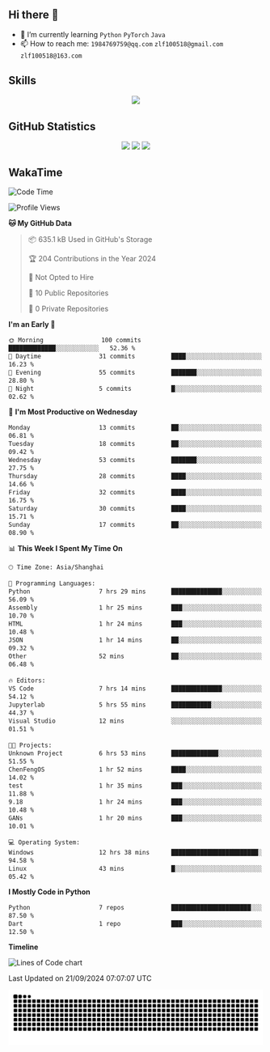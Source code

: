 ## Hi there 👋

- 🌱 I’m currently learning `Python` `PyTorch` `Java`
- 📫 How to reach me: `1984769759@qq.com` `zlf100518@gmail.com` `zlf100518@163.com`

## Skills
<div align="center"> <img src="https://skillicons.dev/icons?i=python,linux,git,github,html,css,js" /> </div>

## GitHub Statistics

<div align="center">
  <img src="https://github-readme-stats.vercel.app/api?username=mrcchenfeng&show_icons=true&theme=tokyonight" />
  <img src="https://github-readme-stats.vercel.app/api/top-langs/?username=mrcchenfeng&show_icons=true&theme=tokyonight" />
  <img src="https://github-readme-activity-graph.vercel.app/graph?username=mrcchenfeng&theme=xcode" />
</div>

## WakaTime

<!--START_SECTION:waka-->
![Code Time](http://img.shields.io/badge/Code%20Time-103%20hrs%2034%20mins-blue)

![Profile Views](http://img.shields.io/badge/Profile%20Views-3-blue)

**🐱 My GitHub Data** 

> 📦 635.1 kB Used in GitHub's Storage 
 > 
> 🏆 204 Contributions in the Year 2024
 > 
> 🚫 Not Opted to Hire
 > 
> 📜 10 Public Repositories 
 > 
> 🔑 0 Private Repositories 
 > 
**I'm an Early 🐤** 

```text
🌞 Morning                100 commits         █████████████░░░░░░░░░░░░   52.36 % 
🌆 Daytime                31 commits          ████░░░░░░░░░░░░░░░░░░░░░   16.23 % 
🌃 Evening                55 commits          ███████░░░░░░░░░░░░░░░░░░   28.80 % 
🌙 Night                  5 commits           █░░░░░░░░░░░░░░░░░░░░░░░░   02.62 % 
```
📅 **I'm Most Productive on Wednesday** 

```text
Monday                   13 commits          ██░░░░░░░░░░░░░░░░░░░░░░░   06.81 % 
Tuesday                  18 commits          ██░░░░░░░░░░░░░░░░░░░░░░░   09.42 % 
Wednesday                53 commits          ███████░░░░░░░░░░░░░░░░░░   27.75 % 
Thursday                 28 commits          ████░░░░░░░░░░░░░░░░░░░░░   14.66 % 
Friday                   32 commits          ████░░░░░░░░░░░░░░░░░░░░░   16.75 % 
Saturday                 30 commits          ████░░░░░░░░░░░░░░░░░░░░░   15.71 % 
Sunday                   17 commits          ██░░░░░░░░░░░░░░░░░░░░░░░   08.90 % 
```


📊 **This Week I Spent My Time On** 

```text
🕑︎ Time Zone: Asia/Shanghai

💬 Programming Languages: 
Python                   7 hrs 29 mins       ██████████████░░░░░░░░░░░   56.09 % 
Assembly                 1 hr 25 mins        ███░░░░░░░░░░░░░░░░░░░░░░   10.70 % 
HTML                     1 hr 24 mins        ███░░░░░░░░░░░░░░░░░░░░░░   10.48 % 
JSON                     1 hr 14 mins        ██░░░░░░░░░░░░░░░░░░░░░░░   09.32 % 
Other                    52 mins             ██░░░░░░░░░░░░░░░░░░░░░░░   06.48 % 

🔥 Editors: 
VS Code                  7 hrs 14 mins       ██████████████░░░░░░░░░░░   54.12 % 
Jupyterlab               5 hrs 55 mins       ███████████░░░░░░░░░░░░░░   44.37 % 
Visual Studio            12 mins             ░░░░░░░░░░░░░░░░░░░░░░░░░   01.51 % 

🐱‍💻 Projects: 
Unknown Project          6 hrs 53 mins       █████████████░░░░░░░░░░░░   51.55 % 
ChenFengOS               1 hr 52 mins        ████░░░░░░░░░░░░░░░░░░░░░   14.02 % 
test                     1 hr 35 mins        ███░░░░░░░░░░░░░░░░░░░░░░   11.88 % 
9.18                     1 hr 24 mins        ███░░░░░░░░░░░░░░░░░░░░░░   10.48 % 
GANs                     1 hr 20 mins        ███░░░░░░░░░░░░░░░░░░░░░░   10.01 % 

💻 Operating System: 
Windows                  12 hrs 38 mins      ████████████████████████░   94.58 % 
Linux                    43 mins             █░░░░░░░░░░░░░░░░░░░░░░░░   05.42 % 
```

**I Mostly Code in Python** 

```text
Python                   7 repos             ██████████████████████░░░   87.50 % 
Dart                     1 repo              ███░░░░░░░░░░░░░░░░░░░░░░   12.50 % 
```



**Timeline**

![Lines of Code chart](https://raw.githubusercontent.com/mrcchenfeng/mrcchenfeng/main/assets/bar_graph.png)


 Last Updated on 21/09/2024 07:07:07 UTC
<!--END_SECTION:waka-->

<div align="center"><img src="./assets/github-snake-dark.svg" /></div>
